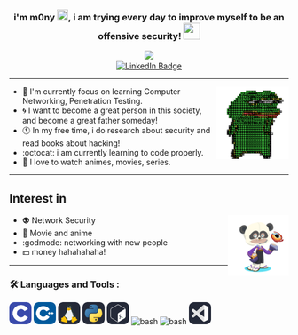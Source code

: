 <h3 align="center">i'm m0ny <img src="https://github.com/TheDudeThatCode/TheDudeThatCode/blob/master/Assets/Hi.gif" width="20" height="20">, i am trying every day to improve myself to be an offensive security! <img src="https://github.com/TheDudeThatCode/TheDudeThatCode/blob/master/Assets/Mario_Hello_Big.gif" width="30" height="30"></h3>
<div id="header" align="center">
  <img src="https://i.pinimg.com/originals/5e/ab/cd/5eabcd5b8a9f6edd8cfdad3f0e36dacd.gif" width="125"/>
</div>
<div id="badge" align="center">
   <a href="https://www.linkedin.com/in/yun-mony-231a43266/">
    <img src="https://img.shields.io/badge/LinkedIn-blue?style=for-the-badge&logo=linkedin&logoColor=white" alt="LinkedIn Badge"/>
  </a>
</div>

---
<img src="https://github.com/automainint/automainint/blob/main/pepe.gif" width="130" height="130" align="right">

* 🌱 I'm currently focus on learning Computer Networking, Penetration Testing.
* :cyclone: I want to become a great person in this society, and become a great father someday!
* 🕚 In my free time, i do research about security and read books about hacking!
* :octocat: i am currently learning to code properly.
* :frog: I love to watch animes, movies, series.

---
## Interest in

<img src="https://github.com/spidey-mony/image-for-readme/blob/main/octocat.png" align="right" width="110" height="110">

* :alien: Network Security
* :imp: Movie and anime
* :godmode: networking with new people
* :dollar: money hahahahaha!


---

### :hammer_and_wrench: Languages and Tools :

<div>
    <img src="https://github.com/tandpfun/skill-icons/blob/main/icons/C.svg" title="C" alt="C" width="40" height="40"/>
    <img src="https://github.com/tandpfun/skill-icons/blob/main/icons/CPP.svg" title="CPP" alt="C++" width="40" height="40"/>
    <img src="https://github.com/tandpfun/skill-icons/blob/main/icons/Linux-Dark.svg" title="linux" alt="linux" width="40" height="40"/>
    <img src="https://github.com/tandpfun/skill-icons/blob/main/icons/Python-Dark.svg" title="python" alt="python" width="40" height="40"/>
    <img src="https://github.com/tandpfun/skill-icons/blob/main/icons/Bash-Dark.svg" title="bash" alt="bash" width="40" height="40"/>
  <img src="https://github.com/tandpfun/skill-icons/blob/main/icons/Windows-Dark.svg" title="window" alt="bash" width="40" height="40"/>
  <img src="https://github.com/tandpfun/skill-icons/blob/main/icons/Kali-Dark.svg" title="kali" alt="bash" width="40" height="40"/>
  <img src="https://github.com/tandpfun/skill-icons/blob/main/icons/VSCode-Dark.svg" title="vscode" alt="bash" width="40" height="40"/>

  
</div>



